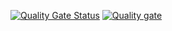 [![Quality Gate Status](https://sonarcloud.io/api/project_badges/measure?project=ploqop_seti7&metric=alert_status)](https://sonarcloud.io/dashboard?id=ploqop_seti7)
[![Quality gate](https://sonarcloud.io/api/project_badges/quality_gate?project=seti7)](https://sonarcloud.io/dashboard?id=ploqop_seti7)
